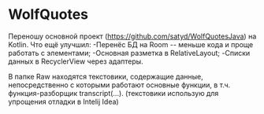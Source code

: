 # WolfQuotes
Переношу основной проект (https://github.com/satyd/WolfQuotesJava) на Kotlin.
Что ещё улучшил:
-Перенёс БД на Room -- меньше кода и проще работать с элементами;
-Основная разметка в RelativeLayout;
-Списки данных в RecyclerView через адаптеры.

В папке Raw находятся текстовики, содержащие данные, непосредственно с которыми работают основные функции, в т.ч. функция-разборщик transcript(...). (текстовики использую для упрощения отладки в Intelij Idea)
